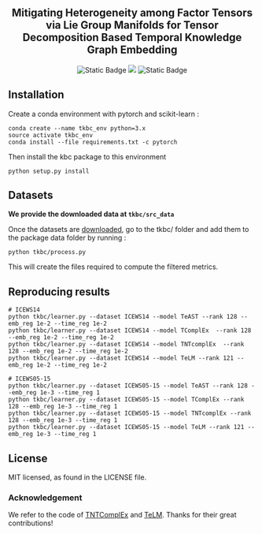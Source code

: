 <h2 align="center">
Mitigating Heterogeneity among Factor Tensors via Lie Group Manifolds for Tensor Decomposition Based Temporal Knowledge Graph Embedding
</h2>

<p align="center">
    <img alt="Static Badge" src="https://img.shields.io/badge/NAACL-2025-blue">
  <img src="https://img.shields.io/badge/PyTorch-%23EE4C2C.svg?e&logo=PyTorch&logoColor=white">
  <img alt="Static Badge" src="https://img.shields.io/badge/License-MIT-green">
</p>



## Installation
Create a conda environment with pytorch and scikit-learn :
```
conda create --name tkbc_env python=3.x
source activate tkbc_env
conda install --file requirements.txt -c pytorch
```

Then install the kbc package to this environment
```
python setup.py install
```

## Datasets

**We provide the downloaded data at `tkbc/src_data`**

Once the datasets are [downloaded](https://github.com/facebookresearch/tkbc/blob/main/tkbc/scripts/download_data.sh), go to the tkbc/ folder and add them to the package data folder by running :



```
python tkbc/process.py
```
This will create the files required to compute the filtered metrics.

## Reproducing results



```
# ICEWS14
python tkbc/learner.py --dataset ICEWS14 --model TeAST --rank 128 --emb_reg 1e-2 --time_reg 1e-2
python tkbc/learner.py --dataset ICEWS14 --model TComplEx  --rank 128 --emb_reg 1e-2 --time_reg 1e-2
python tkbc/learner.py --dataset ICEWS14 --model TNTcomplEx  --rank 128 --emb_reg 1e-2 --time_reg 1e-2
python tkbc/learner.py --dataset ICEWS14 --model TeLM --rank 121 --emb_reg 1e-2 --time_reg 1e-2

# ICEWS05-15
python tkbc/learner.py --dataset ICEWS05-15 --model TeAST --rank 128 --emb_reg 1e-3 --time_reg 1
python tkbc/learner.py --dataset ICEWS05-15 --model TComplEx --rank 128 --emb_reg 1e-3 --time_reg 1
python tkbc/learner.py --dataset ICEWS05-15 --model TNTcomplEx --rank 128 --emb_reg 1e-3 --time_reg 1
python tkbc/learner.py --dataset ICEWS05-15 --model TeLM --rank 121 --emb_reg 1e-3 --time_reg 1
```





## License
MIT licensed, as found in the LICENSE file.


### Acknowledgement
We refer to the code of [TNTComplEx](https://github.com/facebookresearch/tkbc) and [TeLM](https://github.com/soledad921/TeLM). Thanks for their great contributions!
